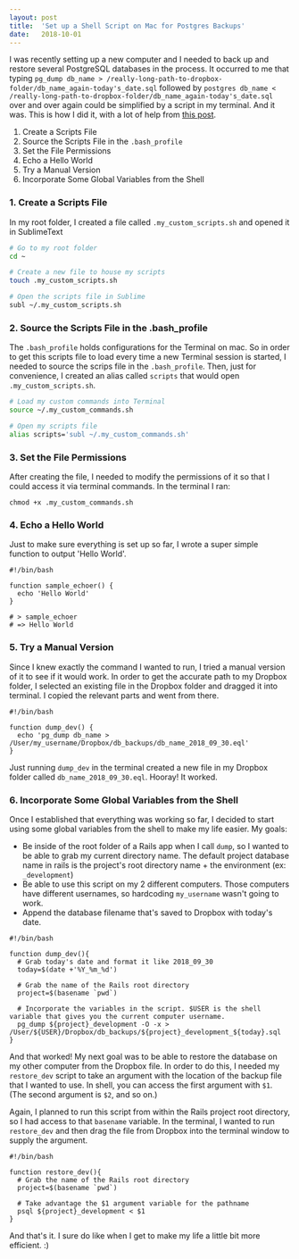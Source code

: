 ```yaml
---
layout: post
title:  'Set up a Shell Script on Mac for Postgres Backups'
date:   2018-10-01
---
```


I was recently setting up a new computer and I needed to back up and restore several PostgreSQL databases in the process. It occurred to me that typing `pg_dump db_name > /really-long-path-to-dropbox-folder/db_name_again-today's_date.sql` followed by
`postgres db_name < /really-long-path-to-dropbox-folder/db_name_again-today's_date.sql` over and over again could be simplified by a script in my terminal. And it was. This is how I did it, with a lot of help from [this post](https://medium.com/devnetwork/how-to-create-your-own-custom-terminal-commands-c5008782a78e).

1. Create a Scripts File
2. Source the Scripts File in the `.bash_profile`
3. Set the File Permissions
4. Echo a Hello World
5. Try a Manual Version
6. Incorporate Some Global Variables from the Shell

### 1. Create a Scripts File

In my root folder, I created a file called `.my_custom_scripts.sh` and opened it in SublimeText
```bash
# Go to my root folder
cd ~

# Create a new file to house my scripts
touch .my_custom_scripts.sh

# Open the scripts file in Sublime
subl ~/.my_custom_scripts.sh
```

### 2. Source the Scripts File in the .bash_profile

The `.bash_profile` holds configurations for the Terminal on mac. So in order to get this scripts file to load every time a new Terminal session is started, I needed to source the scrips file in the `.bash_profile`. Then, just for convenience, I created an alias called `scripts` that would open `.my_custom_scripts.sh`.

```bash
# Load my custom commands into Terminal
source ~/.my_custom_commands.sh

# Open my scripts file
alias scripts='subl ~/.my_custom_commands.sh'
```

### 3. Set the File Permissions
After creating the file, I needed to modify the permissions of it so that I could access it via terminal commands. In the terminal I ran:
```
chmod +x .my_custom_commands.sh
```

### 4. Echo a Hello World

Just to make sure everything is set up so far, I wrote a super simple function to output 'Hello World'.

```shell
#!/bin/bash

function sample_echoer() {
  echo 'Hello World'
}

# > sample_echoer
# => Hello World
```

### 5. Try a Manual Version

Since I knew exactly the command I wanted to run, I tried a manual version of it to see if it would work. In order to get the accurate path to my Dropbox folder, I selected an existing file in the Dropbox folder and dragged it into terminal. I copied the relevant parts and went from there.

```shell
#!/bin/bash

function dump_dev() {
  echo 'pg_dump db_name > /User/my_username/Dropbox/db_backups/db_name_2018_09_30.eql'
}
```

Just running `dump_dev` in the terminal created a new file in my Dropbox folder called `db_name_2018_09_30.eql`. Hooray! It worked.

### 6. Incorporate Some Global Variables from the Shell

Once I established that everything was working so far, I decided to start using some global variables from the shell to make my life easier. My goals:

- Be inside of the root folder of a Rails app when I call `dump`, so I wanted to be able to grab my current directory name. The default project database name in rails is the project's root directory name + the environment (ex: `_development`)
- Be able to use this script on my 2 different computers. Those computers have different usernames, so hardcoding `my_username` wasn't going to work.
- Append the database filename that's saved to Dropbox with today's date.

```shell
#!/bin/bash

function dump_dev(){
  # Grab today's date and format it like 2018_09_30
  today=$(date +'%Y_%m_%d')

  # Grab the name of the Rails root directory
  project=$(basename `pwd`)

  # Incorporate the variables in the script. $USER is the shell variable that gives you the current computer username.
  pg_dump ${project}_development -O -x > /User/${USER}/Dropbox/db_backups/${project}_development_${today}.sql
}
```

And that worked! My next goal was to be able to restore the database on my other computer from the Dropbox file. In order to do this, I needed my `restore_dev` script to take an argument with the location of the backup file that I wanted to use. In shell, you can access the first argument with `$1`. (The second argument is `$2`, and so on.)

Again, I planned to run this script from within the Rails project root directory, so I had access to that `basename` variable. In the terminal, I wanted to run `restore_dev` and then drag the file from Dropbox into the terminal window to supply the argument.

```shell
#!/bin/bash

function restore_dev(){
  # Grab the name of the Rails root directory
  project=$(basename `pwd`)

  # Take advantage the $1 argument variable for the pathname
  psql ${project}_development < $1
}
```

And that's it. I sure do like when I get to make my life a little bit more efficient. :)
